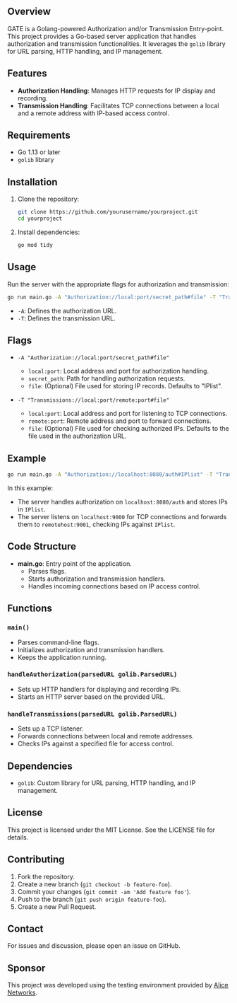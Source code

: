 ## Overview
GATE is a Golang-powered Authorization and/or Transmission Entry-point.
This project provides a Go-based server application that handles authorization and transmission functionalities. It leverages the `golib` library for URL parsing, HTTP handling, and IP management.

## Features

- **Authorization Handling**: Manages HTTP requests for IP display and recording.
- **Transmission Handling**: Facilitates TCP connections between a local and a remote address with IP-based access control.

## Requirements

- Go 1.13 or later
- `golib` library

## Installation

1. Clone the repository:
    ```sh
    git clone https://github.com/yourusername/yourproject.git
    cd yourproject
    ```

2. Install dependencies:
    ```sh
    go mod tidy
    ```

## Usage

Run the server with the appropriate flags for authorization and transmission:

```sh
go run main.go -A "Authorization://local:port/secret_path#file" -T "Transmissions://local:port/remote:port#file"
```

- `-A`: Defines the authorization URL.
- `-T`: Defines the transmission URL.

## Flags

- `-A "Authorization://local:port/secret_path#file"`
  - `local:port`: Local address and port for authorization handling.
  - `secret_path`: Path for handling authorization requests.
  - `file`: (Optional) File used for storing IP records. Defaults to "IPlist".

- `-T "Transmissions://local:port/remote:port#file"`
  - `local:port`: Local address and port for listening to TCP connections.
  - `remote:port`: Remote address and port to forward connections.
  - `file`: (Optional) File used for checking authorized IPs. Defaults to the file used in the authorization URL.

## Example

```sh
go run main.go -A "Authorization://localhost:8080/auth#IPlist" -T "Transmissions://localhost:9000/remotehost:9001#IPlist"
```

In this example:
- The server handles authorization on `localhost:8080/auth` and stores IPs in `IPlist`.
- The server listens on `localhost:9000` for TCP connections and forwards them to `remotehost:9001`, checking IPs against `IPlist`.

## Code Structure

- **main.go**: Entry point of the application.
  - Parses flags.
  - Starts authorization and transmission handlers.
  - Handles incoming connections based on IP access control.

## Functions

### `main()`

- Parses command-line flags.
- Initializes authorization and transmission handlers.
- Keeps the application running.

### `handleAuthorization(parsedURL golib.ParsedURL)`

- Sets up HTTP handlers for displaying and recording IPs.
- Starts an HTTP server based on the provided URL.

### `handleTransmissions(parsedURL golib.ParsedURL)`

- Sets up a TCP listener.
- Forwards connections between local and remote addresses.
- Checks IPs against a specified file for access control.

## Dependencies

- `golib`: Custom library for URL parsing, HTTP handling, and IP management.

## License

This project is licensed under the MIT License. See the LICENSE file for details.

## Contributing

1. Fork the repository.
2. Create a new branch (`git checkout -b feature-foo`).
3. Commit your changes (`git commit -am 'Add feature foo'`).
4. Push to the branch (`git push origin feature-foo`).
5. Create a new Pull Request.

## Contact

For issues and discussion, please open an issue on GitHub.

## Sponsor

This project was developed using the testing environment provided by [Alice Networks](https://alicenetworks.net).
